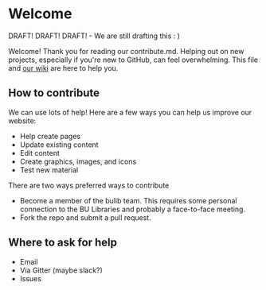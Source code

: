 # Welcome 

DRAFT! DRAFT! DRAFT! - We are still drafting this : ) 

Welcome! Thank you for reading our contribute.md. Helping out on new projects, especially if you're new to GitHub, can feel overwhelming. This file and [our wiki](https://github.com/bulib/dataWebsite/wiki) are here to help you. 

## How to contribute 

We can use lots of help! Here are a few ways you can help us improve our website: 

+ Help create pages 
+ Update existing content 
+ Edit content 
+ Create graphics, images, and icons 
+ Test new material 

There are two ways preferred ways to contribute

+ Become a member of the bulib team. This requires some personal connection to the BU Libraries and probably a face-to-face meeting. 
+ Fork the repo and submit a pull request. 

## Where to ask for help 

+ Email 
+ Via Gitter (maybe slack?) 
+ Issues 
